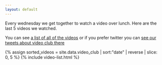 ```yaml
---
layout: default
---
```


<div>
  <p>
    Every wednesday we get together to watch a video over lunch. Here are the last 5 videos we watched.
  </p>

  <p>
    You can see <a href="{{ site.baseurl }}/videos">a list of all of the videos</a> or if you prefer twitter you can <a href="https://twitter.com/search?f=tweets&q=from%3Apauldambra%20AND%20video%20club%20OR%20%23videoclub&src=typd" target="_blank">see our tweets about video club there</a>
  </p>
</div>

  {% assign sorted_videos = site.data.video_club | sort:"date" | reverse | slice: 0, 5 %}
  {% include video-list.html %}
